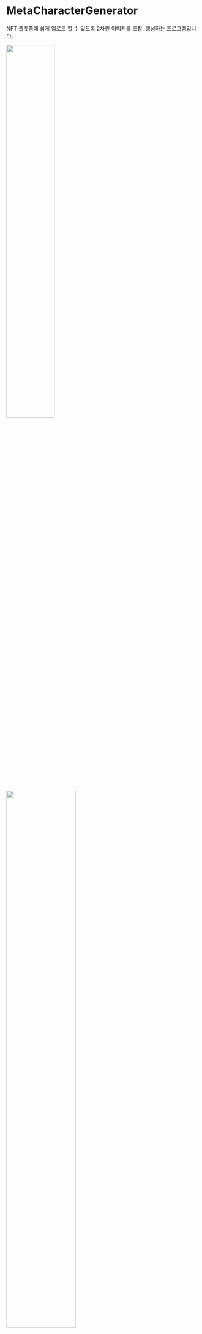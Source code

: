 # MetaCharacterGenerator

NFT 플렛폼에 쉽게 업로드 할 수 있도록 2차원 이미지를 조합, 생성하는 프로그램입니다.

<img width="50%" src="https://user-images.githubusercontent.com/14410940/196721069-15d9e814-bf71-4ce0-ac3d-fa62b3a679c1.png"/>
<img width="60%" src="https://user-images.githubusercontent.com/14410940/196719722-e075adcf-ea7a-48b9-aa3f-b1c0f286d38c.gif"/>

* 레이어별로 이미지 요소를 등록하고 조합할 수 있음
* 색상 코드로 여러 색상의 이미지를 쉽게 조합할 수 있음
* 각각의 요소마다 생성 확률을 지정할 수 있음
* 고유한 Seed로 생성 가능
* 조합한 뒤에는 NFT 이미지와 등록을 위한 Json 메타데이터를 생성
* Excel로 Index파일을 작성 후 프로그램에 경로를 입력해서 생성 진행

## MCG Winform Test Version

NFT 플렛폼에 쉽게 업로드 할 수 있도록 2차원 캐릭터 이미지를 조합, 생성하는 프로토타입 프로그램입니다.

<img width="40%" src="https://user-images.githubusercontent.com/14410940/149498047-ba396e6e-0436-4ed9-a861-8327e51d2800.gif"/>

## 주요 기능

* 디자이너가 제작한 이미지 리소스를 조합해 하나의 이미지로 합성
* 부위별로 특정 색상을 지정해, 색상 프리셋 작성 가능
* 무작위 생성 기능을 통해 무작위로 생성 가능
* 짝눈(odd-eye) 무작위 생성 기능
* 이미지를 파일로 저장

* 제작된 캐릭터는 고유한 Hex Code를 가진다.
* Hex Code를 입력하면 해당 코드 정보를 따라 캐릭터 합성
* QR Code를 이용해 이미지에 Hex Code를 시각적으로 표현
